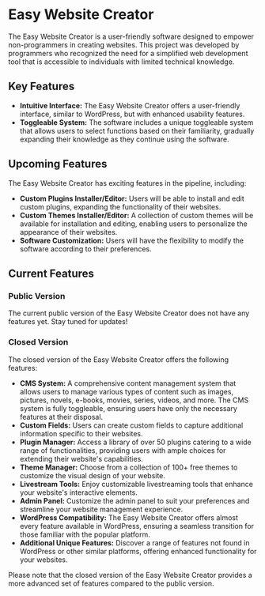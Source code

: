 # Easy Website Creator

The Easy Website Creator is a user-friendly software designed to empower non-programmers in creating websites. This project was developed by programmers who recognized the need for a simplified web development tool that is accessible to individuals with limited technical knowledge.

## Key Features

- **Intuitive Interface:** The Easy Website Creator offers a user-friendly interface, similar to WordPress, but with enhanced usability features.
- **Toggleable System:** The software includes a unique toggleable system that allows users to select functions based on their familiarity, gradually expanding their knowledge as they continue using the software.

## Upcoming Features

The Easy Website Creator has exciting features in the pipeline, including:

- **Custom Plugins Installer/Editor:** Users will be able to install and edit custom plugins, expanding the functionality of their websites.
- **Custom Themes Installer/Editor:** A collection of custom themes will be available for installation and editing, enabling users to personalize the appearance of their websites.
- **Software Customization:** Users will have the flexibility to modify the software according to their preferences.

## Current Features

### Public Version

The current public version of the Easy Website Creator does not have any features yet. Stay tuned for updates!

### Closed Version

The closed version of the Easy Website Creator offers the following features:

- **CMS System:** A comprehensive content management system that allows users to manage various types of content such as images, pictures, novels, e-books, movies, series, videos, and more. The CMS system is fully toggleable, ensuring users have only the necessary features at their disposal.
- **Custom Fields:** Users can create custom fields to capture additional information specific to their websites.
- **Plugin Manager:** Access a library of over 50 plugins catering to a wide range of functionalities, providing users with ample choices for extending their website's capabilities.
- **Theme Manager:** Choose from a collection of 100+ free themes to customize the visual design of your website.
- **Livestream Tools:** Enjoy customizable livestreaming tools that enhance your website's interactive elements.
- **Admin Panel:** Customize the admin panel to suit your preferences and streamline your website management experience.
- **WordPress Compatibility:** The Easy Website Creator offers almost every feature available in WordPress, ensuring a seamless transition for those familiar with the popular platform.
- **Additional Unique Features:** Discover a range of features not found in WordPress or other similar platforms, offering enhanced functionality for your websites.

Please note that the closed version of the Easy Website Creator provides a more advanced set of features compared to the public version.